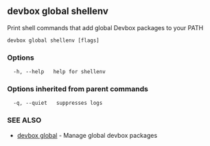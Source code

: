 ## devbox global shellenv

Print shell commands that add global Devbox packages to your PATH

```
devbox global shellenv [flags]
```

### Options

```
  -h, --help   help for shellenv
```

### Options inherited from parent commands

```
  -q, --quiet   suppresses logs
```

### SEE ALSO

* [devbox global](devbox_global.md)	 - Manage global devbox packages

